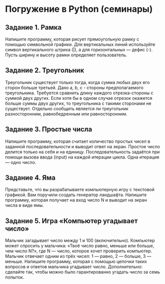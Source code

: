 # Погружение в Python (семинары)
## Задание 1. Рамка
Напишите программу, которая рисует прямоугольную рамку с помощью
символьной графики. Для вертикальных линий используйте символ
вертикального штриха (|), а для горизонтальных — дефис (-). Пусть ширину и
высоту рамки определяет пользователь.

## Задание 2. Треугольник
Треугольник существует только тогда, когда сумма любых двух его сторон
больше третьей. Дано a, b, c - стороны предполагаемого треугольника.
Требуется сравнить длину каждого отрезка-стороны с суммой двух других. Если
хотя бы в одном случае отрезок окажется больше суммы двух других, то
треугольника с такими сторонами не существует. Отдельно сообщить является
ли треугольник разносторонним, равнобедренным или равносторонним.

## Задание 3. Простые числа
Напишите программу, которая считает количество простых чисел в заданной
последовательности и выводит ответ на экран.
Простое число делится только на себя и на единицу. Последовательность
задаётся при помощи вызова ввода (input) на каждой итерации цикла. Одна
итерация — одно число.

## Задание 4. Яма
Представьте, что вы разрабатываете компьютерную игру с текстовой графикой.
Вам поручили создать генератор ландшафта. Напишите программу, которая
получает на вход число N и выводит на экран числа в виде ямы.

## Задание 5. Игра «Компьютер угадывает число»
Мальчик загадывает число между 1 и 100 (включительно). Компьютер может
спросить у мальчика: «Твоё число равно, меньше или больше, чем число N?»,
где N — число, которое хочет проверить компьютер. Мальчик отвечает одним из
трёх чисел: 1 — равно, 2 — больше, 3 — меньше.
Напишите программу, которая с помощью цепочки таких вопросов и ответов
мальчика угадывает число.
Дополнительно: сделайте так, чтобы можно было гарантированно угадать
число за семь попыток.

